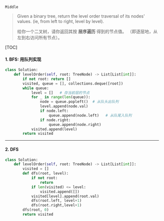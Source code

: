 `Middle`  

> Given a binary tree, return the level order traversal of its nodes' values. (ie, from left to right, level by level).
>
> 给你一个二叉树，请你返回其按 **层序遍历** 得到的节点值。 （即逐层地，从左到右访问所有节点）。

[TOC]

#### 1. BFS: 用队列实现

```python
class Solution:
    def levelOrder(self, root: TreeNode) -> List[List[int]]:
        if not root: return []
        visited, queue = [], collections.deque([root])
        while queue:
            level = []   # 存当前层的节点
            for _ in range(len(queue)):
                node = queue.popleft()  # 从队头出队列
                level.append(node.val)
                if node.left:
                    queue.append(node.left)   # 从队尾入队列
                if node.right:
                    queue.append(node.right)
            visited.append(level)   
        return visited
```

---

#### 2. DFS

```python
class Solution:
    def levelOrder(self, root: TreeNode) -> List[List[int]]:
        visited = []
        def dfs(root, level):
            if not root:
                return
            if len(visited) <= level:
                visited.append([])
            visited[level].append(root.val)
            dfs(root.left, level+1)
            dfs(root.right,level+1)
        dfs(root, 0)
        return visited
```

